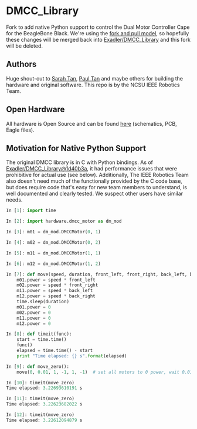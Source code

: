 # DMCC_Library

Fork to add native Python support to control the Dual Motor Controller Cape for the BeagleBone Black. We're using the [fork and pull model], so hopefully these changes will be merged back into [Exadler/DMCC_Library] and this fork will be deleted.

## Authors

Huge shout-out to [Sarah Tan], [Paul Tan] and maybe others for building the hardware and original software. This repo is by the NCSU IEEE Robotics Team.

## Open Hardware

All hardware is Open Source and can be found [here](https://github.com/Exadler/DualMotorControlCape) (schematics, PCB, Eagle files).

## Motivation for Native Python Support

The original DMCC library is in C with Python bindings. As of [Exadler/DMCC_Library@1d40b3a], it had performance issues that were prohibitive for actual use (see below). Additionally, The IEEE Robotics Team also doesn't need much of the functionally provided by the C code base, but does require code that's easy for new team members to understand, is well documented and clearly tested. We suspect other users have similar needs.

```python
In [1]: import time

In [2]: import hardware.dmcc_motor as dm_mod              

In [3]: m01 = dm_mod.DMCCMotor(0, 1)

In [4]: m02 = dm_mod.DMCCMotor(0, 2)

In [5]: m11 = dm_mod.DMCCMotor(1, 1)

In [6]: m12 = dm_mod.DMCCMotor(1, 2)

In [7]: def move(speed, duration, front_left, front_right, back_left, back_right):
    m01.power = speed * front_left
    m02.power = speed * front_right
    m11.power = speed * back_left
    m12.power = speed * back_right
    time.sleep(duration)
    m01.power = 0
    m02.power = 0
    m11.power = 0
    m12.power = 0

In [8]: def timeit(func):                                                   
    start = time.time()
    func()
    elapsed = time.time() - start
    print "Time elapsed: {} s".format(elapsed)

In [9]: def move_zero():
    move(0, 0.01, 1, -1, 1, -1)  # set all motors to 0 power, wait 0.01 sec, turn them to 0 again

In [10]: timeit(move_zero)
Time elapsed: 3.22693610191 s

In [11]: timeit(move_zero)
Time elapsed: 3.22623682022 s

In [12]: timeit(move_zero)
Time elapsed: 3.22612094879 s
```

[Exadler/DMCC_Library@1d40b3a]: https://github.com/Exadler/DMCC_Library/commit/1d40b3a9403ba6d3012fb83977c6eef426d84849
[Sarah Tan]: https://github.com/sarahttan
[Paul Tan]: https://github.com/paulctan
[fork and pull model]: https://help.github.com/articles/using-pull-requests#fork--pull
[Exadler/DMCC_Library]: https://github.com/Exadler/DMCC_Library
